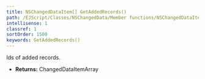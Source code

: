 ```yaml
---
title: NSChangedDataItem[] GetAddedRecords()
path: /EJScript/Classes/NSChangedData/Member functions/NSChangedDataItem[] GetAddedRecords()
intellisense: 1
classref: 1
sortOrder: 1500
keywords: GetAddedRecords()
---
```



Ids of added records.



* **Returns:** ChangedDataItemArray


